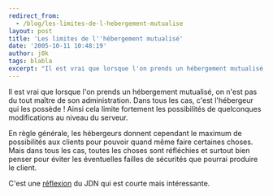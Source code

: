 ```yaml
---
redirect_from:
  - /blog/les-limites-de-l-hebergement-mutualise
layout: post
title: 'Les limites de l''hébergement mutualisé'
date: '2005-10-11 10:48:19'
author: j0k
tags: blabla
excerpt: "Il est vrai que lorsque l'on prends un hébergement mutualisé, on n'est pas du tout maître de son administration. Dans tous les cas, c'est l'hébergeur qui les possède ! Ainsi cela limite fortement les possibilités de quelconques modifications au niveau du serveur.     \nEn règle générale, les hébergeurs donnent cependant le maximum de possibilités aux clients pour      …"
---
```


Il est vrai que lorsque l'on prends un hébergement mutualisé, on n'est pas du tout maître de son administration. Dans tous les cas, c'est l'hébergeur qui les possède ! Ainsi cela limite fortement les possibilités de quelconques modifications au niveau du serveur.

En règle générale, les hébergeurs donnent cependant le maximum de possibilités aux clients pour pouvoir quand même faire certaines choses. Mais dans tous les cas, toutes les choses sont réfléchies et surtout bien penser pour éviter les éventuelles failles de sécurités que pourrai produire le client.

C'est une [réflexion](http://solutions.journaldunet.com/0510/051011_mutalise.shtml) du JDN qui est courte mais intéressante.
